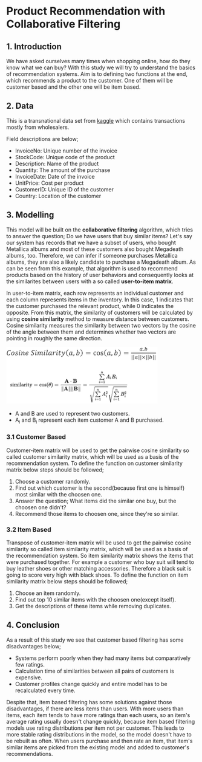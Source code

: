 # Product Recommendation with Collaborative Filtering

## 1. Introduction

We have asked ourselves many times when shopping online, how do they know what we can buy? With this study we will try to understand the basics of 
recommendation systems. Aim is to defining two functions at the end, which recommends a product to the customer. One of them will be customer based 
and the other one will be item based.

## 2. Data

This is a transnational data set from [kaggle](https://www.kaggle.com/carrie1/ecommerce-data) which contains transactions mostly from wholesalers.

Field descriptions are below;

- InvoiceNo: Unique number of the invoice<br/>
- StockCode: Unique code of the product<br/>
- Description: Name of the product<br/>
- Quantity: The amount of the purchase<br/>
- InvoiceDate: Date of the invoice<br/>
- UnitPrice: Cost per product<br/>
- CustomerID: Unique ID of the customer<br/>
- Country: Location of the customer<br/>

## 3. Modelling

This model will be built on the **collaborative filtering** algorithm, which tries to answer the question; Do we have users that buy similar items? Let's 
say our system has records that we have a subset of users, who bought Metallica albums and most of these customers also bought Megadeath albums, too. 
Therefore, we can infer if someone purchases Metallica albums, they are also a likely candidate to purchase a Megadeath album. As can be seen from this 
example, that algorithm is used to recommend products based on the history of user behaviors and consequently looks at the similarites between users with 
a so called **user-to-item matrix**.

In user-to-item matrix, each row represents an individual customer and each column represents items in the inventory. In this case, 1 indicates that the 
customer purchased the relevant product, while 0 indicates the opposite. From this matrix, the similarity of customers will be calculated by 
using **cosine similarity** method to measure distance between customers. Cosine similarity measures the similarity between two vectors by the cosine 
of the angle between them and determines whether two vectors are pointing in roughly the same direction.

<img src="image/formula.PNG" width="400" height="150">

- A and B are used to represent two customers.
- A<sub>i</sub> and B<sub>i</sub> represent each item customer A and B purchased.

### 3.1 Customer Based

Customer-item matrix will be used to get the pairwise cosine similarity so called customer similarity matrix, which will be used as a basis 
of the recommendation system. To define the function on customer similarity matrix below steps should be followed;

1. Choose a customer randomly.
2. Find out which customer is the second(because first one is himself) most similar with the choosen one.
3. Answer the question; What items did the similar one buy, but the choosen one didn't?
4. Recommend those items to choosen one, since they're so similar.

### 3.2 Item Based

Transpose of customer-item matrix will be used to get the pairwise cosine similarity so called item similarity matrix, which will be used as a basis 
of the recommendation system. So item similarity matrix shows the items that were purchased together. For example a customer who buy suit will tend to 
buy leather shoes or other matching accessories. Therefore a black suit is going to score very high with black shoes. To define the function on item 
similarity matrix below steps should be followed;

1. Choose an item randomly.
2. Find out top 10 similar items with the choosen one(except itself).
3. Get the descriptions of these items while removing duplicates.

## 4. Conclusion

As a result of this study we see that customer based filtering has some disadvantages below;

- Systems perform poorly when they had many items but comparatively few ratings.
- Calculation time of similarities between all pairs of customers is expensive.
- Customer profiles change quickly and entire model has to be recalculated every time.

Despite that, item based filtering has some solutions against those disadvantages, if there are less items than users. With more users than items, 
each item tends to have more ratings than each users, so an item's average rating usually doesn't change quickly, because item based filtering models
use rating distributions per item not per customer. This leads to more stable rating distributions in the model, so the model doesn't have to be rebuilt 
as often. When users purchase and then rate an item, that item's similar items are picked from the existing model and added to customer's recommendations.


